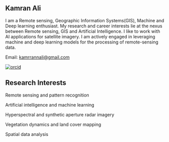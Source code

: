 
## Kamran Ali
I am a Remote sensing, Geographic Information Systems(GIS), Machine and Deep learning enthusiast. My research and career interests lie at the nexus between Remote sensing, GIS and Artificial Intelligence. I like to work with AI applications for satellite imagery. I am actively engaged in leveraging machine and deep learning models for the processing of remote-sensing data.

Email: kamrrannali@gmail.com

[![orcid](https://img.shields.io/badge/ORCID-0000--0002--7451--1562-brightgreen?style=for-the-badge&logo=orcid&logoColor=white)](https://orcid.org/0000-0002-7451-1562)











## Research Interests
Remote sensing and pattern recognition

Artificial intelligence and machine learning

Hyperspectral and synthetic aperture radar imagery

Vegetation dynamics and land cover mapping

Spatial data analysis